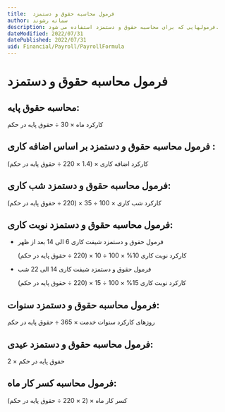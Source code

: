 ```yaml
---
title:  فرمول محاسبه حقوق و دستمزد
author: سمانه رشوند  
description: فرمولهایی که برای محاسبه حقوق و دستمزد استفاده می شود.
dateModified: 2022/07/31  
datePublished: 2022/07/31 
uid: Financial/Payroll/PayrollFormula  
---
```

# فرمول محاسبه حقوق و دستمزد

## محاسبه حقوق پایه:
کارکرد ماه × 30 ÷ حقوق پایه در حکم


## فرمول محاسبه حقوق و دستمزد بر اساس اضافه کاری :
کارکرد اضافه کاری × (1.4 × 220 ÷ حقوق پایه در حکم)


## فرمول محاسبه حقوق و دستمزد شب کاری:
کارکرد شب کاری × 100 ÷ 35 × (220 ÷ حقوق پایه در حکم)


## فرمول محاسبه حقوق و دستمزد نوبت کاری:
* فرمول حقوق و دستمزد شیفت کاری 6 الی 14 بعد از ظهر

    کارکرد نوبت کاری 10% × 100 ÷ 10 × (220 ÷ حقوق پایه در حکم)

* فرمول حقوق و دستمزد شیفت کاری 14 الی 22 شب

    کارکرد نوبت کاری 15% × 100 ÷ 15 × (220 ÷ حقوق پایه در حکم)


## فرمول محاسبه حقوق و دستمزد سنوات:
روزهای کارکرد سنوات خدمت × 365 ÷ حقوق پایه در حکم


## فرمول محاسبه حقوق و دستمزد عیدی:
2 × حقوق پایه در حکم


## فرمول محاسبه کسر کار ماه:
کسر کار ماه × (2 × 220   ÷ حقوق پایه در حکم)
